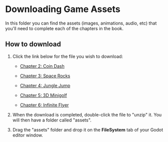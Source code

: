 # Downloading Game Assets

In this folder you can find the assets (images, animations, audio, etc) that you'll need to complete each of the chapters in the book.

## How to download

1. Click the link below for the file you wish to download:

    * [Chapter 2: Coin Dash](https://github.com/PacktPublishing/Godot-4-Game-Development-Projects-Second-Edition/raw/main/Downloads/coin_dash_assets.zip)

    * [Chapter 3: Space Rocks](https://github.com/PacktPublishing/Godot-4-Game-Development-Projects-Second-Edition/raw/main/Downloads/space_rocks_assets.zip)

    * [Chapter 4: Jungle Jump](https://github.com/PacktPublishing/Godot-4-Game-Development-Projects-Second-Edition/raw/main/Downloads/jungle_jump_assets.zip)

    * [Chapter 5: 3D Minigolf](https://github.com/PacktPublishing/Godot-4-Game-Development-Projects-Second-Edition/raw/main/Downloads/minigolf_assets.zip)

    * [Chapter 6: Infinite Flyer](https://github.com/PacktPublishing/Godot-4-Game-Development-Projects-Second-Edition/raw/main/Downloads/flyer_assets.zip)

1. When the download is completed, double-click the file to "unzip" it. You will then have a folder called "assets".

1. Drag the "assets" folder and drop it on the **FileSystem** tab of your Godot editor window.
